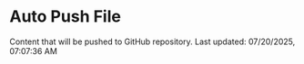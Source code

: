 # Auto Push File

Content that will be pushed to GitHub repository.
Last updated: 07/20/2025, 07:07:36 AM